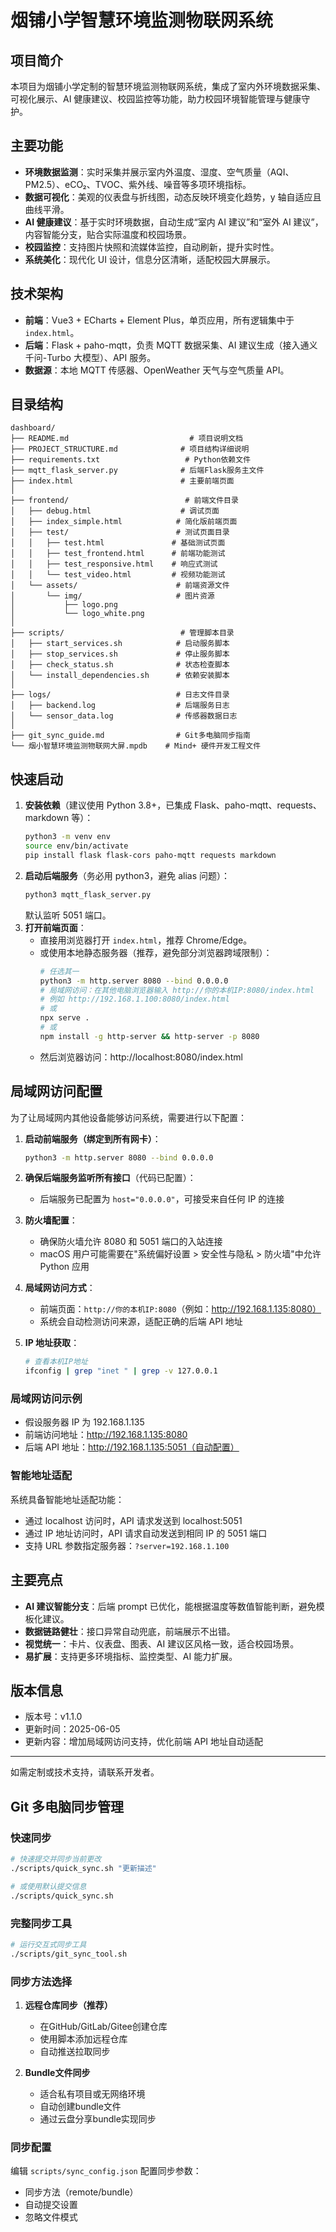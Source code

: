 # 烟铺小学智慧环境监测物联网系统

## 项目简介

本项目为烟铺小学定制的智慧环境监测物联网系统，集成了室内外环境数据采集、可视化展示、AI 健康建议、校园监控等功能，助力校园环境智能管理与健康守护。

## 主要功能

- **环境数据监测**：实时采集并展示室内外温度、湿度、空气质量（AQI、PM2.5）、eCO₂、TVOC、紫外线、噪音等多项环境指标。
- **数据可视化**：美观的仪表盘与折线图，动态反映环境变化趋势，y 轴自适应且曲线平滑。
- **AI 健康建议**：基于实时环境数据，自动生成“室内 AI 建议”和“室外 AI 建议”，内容智能分支，贴合实际温度和校园场景。
- **校园监控**：支持图片快照和流媒体监控，自动刷新，提升实时性。
- **系统美化**：现代化 UI 设计，信息分区清晰，适配校园大屏展示。

## 技术架构

- **前端**：Vue3 + ECharts + Element Plus，单页应用，所有逻辑集中于 `index.html`。
- **后端**：Flask + paho-mqtt，负责 MQTT 数据采集、AI 建议生成（接入通义千问-Turbo 大模型）、API 服务。
- **数据源**：本地 MQTT 传感器、OpenWeather 天气与空气质量 API。

## 目录结构

```
dashboard/
├── README.md                           # 项目说明文档
├── PROJECT_STRUCTURE.md              # 项目结构详细说明
├── requirements.txt                   # Python依赖文件
├── mqtt_flask_server.py              # 后端Flask服务主文件
├── index.html                        # 主要前端页面
│
├── frontend/                          # 前端文件目录
│   ├── debug.html                    # 调试页面
│   ├── index_simple.html            # 简化版前端页面
│   ├── test/                        # 测试页面目录
│   │   ├── test.html               # 基础测试页面
│   │   ├── test_frontend.html      # 前端功能测试
│   │   ├── test_responsive.html    # 响应式测试
│   │   └── test_video.html         # 视频功能测试
│   └── assets/                      # 前端资源文件
│       └── img/                     # 图片资源
│           ├── logo.png
│           └── logo_white.png
│
├── scripts/                          # 管理脚本目录
│   ├── start_services.sh            # 启动服务脚本
│   ├── stop_services.sh             # 停止服务脚本
│   ├── check_status.sh              # 状态检查脚本
│   └── install_dependencies.sh      # 依赖安装脚本
│
├── logs/                            # 日志文件目录
│   ├── backend.log                  # 后端服务日志
│   └── sensor_data.log              # 传感器数据日志
│
├── git_sync_guide.md                # Git多电脑同步指南
└── 烟小智慧环境监测物联网大屏.mpdb    # Mind+ 硬件开发工程文件
```

## 快速启动

1. **安装依赖**（建议使用 Python 3.8+，已集成 Flask、paho-mqtt、requests、markdown 等）：
   ```bash
   python3 -m venv env
   source env/bin/activate
   pip install flask flask-cors paho-mqtt requests markdown
   ```
2. **启动后端服务**（务必用 python3，避免 alias 问题）：
   ```bash
   python3 mqtt_flask_server.py
   ```
   默认监听 5051 端口。
3. **打开前端页面**：
   - 直接用浏览器打开 `index.html`，推荐 Chrome/Edge。
   - 或使用本地静态服务器（推荐，避免部分浏览器跨域限制）：
     ```bash
     # 任选其一
     python3 -m http.server 8080 --bind 0.0.0.0
     # 局域网访问：在其他电脑浏览器输入 http://你的本机IP:8080/index.html
     # 例如 http://192.168.1.100:8080/index.html
     # 或
     npx serve .
     # 或
     npm install -g http-server && http-server -p 8080
     ```
   - 然后浏览器访问：http://localhost:8080/index.html

## 局域网访问配置

为了让局域网内其他设备能够访问系统，需要进行以下配置：

1. **启动前端服务（绑定到所有网卡）**：

   ```bash
   python3 -m http.server 8080 --bind 0.0.0.0
   ```

2. **确保后端服务监听所有接口**（代码已配置）：

   - 后端服务已配置为 `host="0.0.0.0"`，可接受来自任何 IP 的连接

3. **防火墙配置**：

   - 确保防火墙允许 8080 和 5051 端口的入站连接
   - macOS 用户可能需要在"系统偏好设置 > 安全性与隐私 > 防火墙"中允许 Python 应用

4. **局域网访问方式**：

   - 前端页面：`http://你的本机IP:8080`（例如：http://192.168.1.135:8080）
   - 系统会自动检测访问来源，适配正确的后端 API 地址

5. **IP 地址获取**：
   ```bash
   # 查看本机IP地址
   ifconfig | grep "inet " | grep -v 127.0.0.1
   ```

### 局域网访问示例

- 假设服务器 IP 为 192.168.1.135
- 前端访问地址：http://192.168.1.135:8080
- 后端 API 地址：http://192.168.1.135:5051（自动配置）

### 智能地址适配

系统具备智能地址适配功能：

- 通过 localhost 访问时，API 请求发送到 localhost:5051
- 通过 IP 地址访问时，API 请求自动发送到相同 IP 的 5051 端口
- 支持 URL 参数指定服务器：`?server=192.168.1.100`

## 主要亮点

- **AI 建议智能分支**：后端 prompt 已优化，能根据温度等数值智能判断，避免模板化建议。
- **数据链路健壮**：接口异常自动兜底，前端展示不出错。
- **视觉统一**：卡片、仪表盘、图表、AI 建议区风格一致，适合校园场景。
- **易扩展**：支持更多环境指标、监控类型、AI 能力扩展。

## 版本信息

- 版本号：v1.1.0
- 更新时间：2025-06-05
- 更新内容：增加局域网访问支持，优化前端 API 地址自动适配

---

如需定制或技术支持，请联系开发者。

## Git 多电脑同步管理

### 快速同步
```bash
# 快速提交并同步当前更改
./scripts/quick_sync.sh "更新描述"

# 或使用默认提交信息
./scripts/quick_sync.sh
```

### 完整同步工具
```bash
# 运行交互式同步工具
./scripts/git_sync_tool.sh
```

### 同步方法选择

1. **远程仓库同步（推荐）**
   - 在GitHub/GitLab/Gitee创建仓库
   - 使用脚本添加远程仓库
   - 自动推送拉取同步

2. **Bundle文件同步**
   - 适合私有项目或无网络环境
   - 自动创建bundle文件
   - 通过云盘分享bundle实现同步

### 同步配置
编辑 `scripts/sync_config.json` 配置同步参数：
- 同步方法（remote/bundle）
- 自动提交设置
- 忽略文件模式
